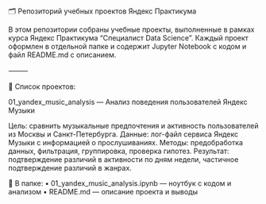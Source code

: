 🗂️ Репозиторий учебных проектов Яндекс Практикума

В этом репозитории собраны учебные проекты, выполненные в рамках курса Яндекс Практикума “Специалист Data Science”.
Каждый проект оформлен в отдельной папке и содержит Jupyter Notebook с кодом и файл README.md с описанием.

⸻

🔸 Список проектов:

01_yandex_music_analysis — Анализ поведения пользователей Яндекс Музыки

Цель: сравнить музыкальные предпочтения и активность пользователей из Москвы и Санкт-Петербурга.
Данные: лог-файл сервиса Яндекс Музыки с информацией о прослушиваниях.
Методы: предобработка данных, фильтрация, группировка, проверка гипотез.
Результат: подтверждение различий в активности по дням недели, частичное подтверждение различий в жанрах.

📁 В папке:
	•	01_yandex_music_analysis.ipynb — ноутбук с кодом и анализом
	•	README.md — описание проекта и выводы

